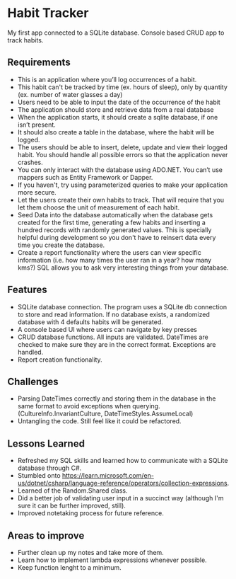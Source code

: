 
# Habit Tracker

My first app connected to a SQLite database. 
Console based CRUD app to track habits.

## Requirements
- This is an application where you’ll log occurrences of a habit.
- This habit can't be tracked by time (ex. hours of sleep), only by quantity (ex. number of water glasses a day)
- Users need to be able to input the date of the occurrence of the habit
- The application should store and retrieve data from a real database
- When the application starts, it should create a sqlite database, if one isn’t present.
- It should also create a table in the database, where the habit will be logged.
- The users should be able to insert, delete, update and view their logged habit. You should handle all possible errors so that the application never crashes.
- You can only interact with the database using ADO.NET. You can’t use mappers such as Entity Framework or Dapper.
- If you haven't, try using parameterized queries to make your application more secure.
- Let the users create their own habits to track. That will require that you let them choose the unit of measurement of each habit.
- Seed Data into the database automatically when the database gets created for the first time, generating a few habits and inserting a hundred records with randomly generated values. This is specially helpful during development so you don't have to reinsert data every time you create the database.
- Create a report functionality where the users can view specific information (i.e. how many times the user ran in a year? how many kms?) SQL allows you to ask very interesting things from your database.


## Features

- SQLite database connection. The program uses a SQLite db connection to store and read information. If no database exists, a randomized database with 4 defaults habits will be generated.
- A console based UI where users can navigate by key presses
- CRUD database functions. All inputs are validated. DateTimes are checked to make sure they are in the correct format. Exceptions are handled.
- Report creation functionality.
## Challenges
- Parsing DateTimes correctly and storing them in the database in the same format to avoid exceptions when querying. (CultureInfo.InvariantCulture, DateTimeStyles.AssumeLocal)
- Untangling the code. Still feel like it could be refactored.

## Lessons Learned
- Refreshed my SQL skills and learned how to communicate with a SQLite database through C#.
- Stumbled onto https://learn.microsoft.com/en-us/dotnet/csharp/language-reference/operators/collection-expressions.
- Learned of the Random.Shared class.
- Did a better job of validating user input in a succinct way (although I'm sure it can be further improved, still).
- Improved notetaking process for future reference.
## Areas to improve
- Further clean up my notes and take more of them.
- Learn how to implement lambda expressions whenever possible.
- Keep function lenght to a minimum.

